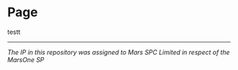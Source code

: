 # Page

testt

***
*The IP in this repository was assigned to Mars SPC Limited in respect of the MarsOne SP*
